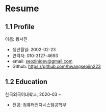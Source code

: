 # Resume

## 1.1 Profile

이름: 황서진

- 생년월일: 2002-02-23
- 연락처: 010-3127-4693
- email: seozinidev@gmail.com
- Github: https://github.com/hwangseojin223

## 1.2 Education

한국외국어대학교, 2020-03 ~

- 전공: 컴퓨터전자시스템공학부
